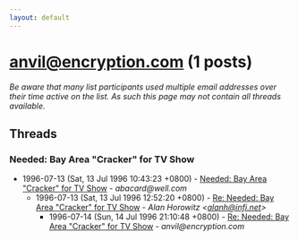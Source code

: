 ```yaml
---
layout: default
---
```


# anvil@encryption.com (1 posts)

_Be aware that many list participants used multiple email addresses over their time active on the list. As such this page may not contain all threads available._

## Threads

### Needed: Bay Area "Cracker" for TV Show
+ 1996-07-13 (Sat, 13 Jul 1996 10:43:23 +0800) - [Needed: Bay Area "Cracker" for TV Show](/archive/1996/07/3b6e06159ea3a91ddd21eeabf6b566c3f3774961cdc28d9150862ea2a8d66136) - _abacard@well.com_
  + 1996-07-13 (Sat, 13 Jul 1996 12:52:20 +0800) - [Re: Needed: Bay Area "Cracker" for TV Show](/archive/1996/07/b1e16709458b23e46f0e345cc80a17b5f00e2a5f0066f54edd546458a0200933) - _Alan Horowitz \<alanh@infi.net\>_
    + 1996-07-14 (Sun, 14 Jul 1996 21:10:48 +0800) - [Re: Needed: Bay Area "Cracker" for TV Show](/archive/1996/07/511d24d1bddb44383517043241bc36c78711667f6d106c0993ce330272f95ef5) - _anvil@encryption.com_

